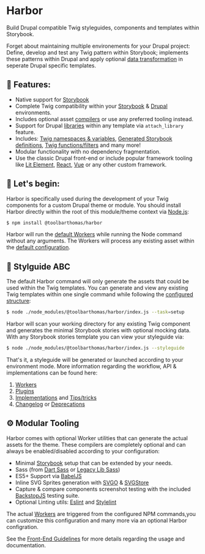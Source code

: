 # Harbor

Build Drupal compatible Twig styleguides, components and templates within Storybook.

Forget about maintaining multiple environements for your Drupal project:
Define, develop and test any Twig pattern within Storybook; implements these patterns within Drupal and apply optional [data transformation](./markdown/STRUCTURE.md) in seperate Drupal specific templates.

## 💎 Features:

- Native support for [Storybook](https://storybook.js.org/)
- Complete Twig compatibility within your [Storybook](https://storybook.js.org/) & [Drupal](https://www.drupal.org/docs/upgrading-drupal/prepare-major-upgrade/preparing-for-use-of-twig-2-in-drupal-9) environments.
- Includes optional asset [compilers](./markdown/VENDORS.md) or use any preferred tooling instead.
- Support for Drupal [libraries](https://www.drupal.org/docs/develop/theming-drupal/adding-assets-css-js-to-a-drupal-theme-via-librariesyml) within any template via `attach_library` feature.
- Includes: [Twig namespaces & variables](), [Generated Storybook definitions](), [Twig functions/filters]() and many more!
- Modular functionality with no dependency fragmentation.
- Use the classic Drupal front-end or include popular framework tooling like [Lit Element](https://lit.dev/), [React](https://react.dev/), [Vue](https://vuejs.org/) or any other custom framework.

## 🚀 Let's begin:

Harbor is specifically used during the development of your Twig components for a custom Drupal theme or module.
You should install Harbor directly within the root of this module/theme context via [Node.js](https://nodejs.org):

```sh
$ npm install @toolbarthomas/harbor
```

Harbor will run the [default Workers](./markdown/WORKERS.md) while running the Node command without any arguments.
The Workers will process any existing asset within the [default configuration](./markdown/CONFIGURATION.md).

## 🎨 Stylguide ABC

The default Harbor command will only generate the assets that could be used within the Twig templates.
You can generate and view any existing Twig templates within one single command while following the [configured structure](./markdown/STRUCTURE.md):

```sh
$ node ./node_modules/@toolbarthomas/harbor/index.js --task=setup
```

Harbor will scan your working directory for any existing Twig component and generates the minimal Storybook stories with optional mocking data.
With any Storybook stories template you can view your styleguide via:

```sh
$ node ./node_modules/@toolbarthomas/harbor/index.js --styleguide
```

That's it, a styleguide will be generated or launched according to your environment mode.
More information regarding the workflow, API & implementations can be found here:

1. [Workers](./markdown/WORKERS.md)
2. [Plugins](./markdown/PLUGINS.md)
3. [Implementations](./markdown/STRUCTURE.md) and [Tips/tricks](./markdown/TIPS.md)
4. [Changelog](./CHANGELOG.md) or [Deprecations](./markdown/UPGRADE.md)

## ⚙️ Modular Tooling

Harbor comes with optional Worker utilities that can generate the actual assets for the theme.
These compilers are completely optional and can always be enabled/disabled according to your configuration:

- Minimal [Storybook](https://storybook.js.org/docs/get-started) setup that can be extended by your needs.
- Sass (from [Dart Sass](https://github.com/sass/dart-sass) or [Legacy Lib Sass](https://github.com/sass/node-sass))
- ES5+ Support via [BabelJS](https://babeljs.io/)
- Inline SVG Sprites generation with [SVGO]() & [SVGStore]()
- Capture & compare components screenshot testing with the included [BackstopJS](https://github.com/garris/BackstopJS) testing suite.
- Optional Linting utils: [Eslint](https://eslint.org/) and [Stylelint](https://stylelint.io/)

The actual [Workers](./markdown/WORKERS.md) are triggered from the configured NPM commands,you can customize this configuration and many more via an optional Harbor configration.

See the [Front-End Guidelines](./markdown/API.md) for more details regarding the usage and documentation.
